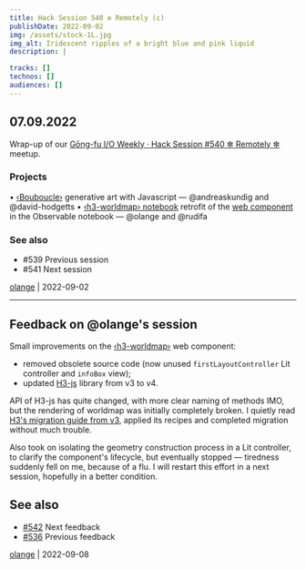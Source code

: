 ```yaml
---
title: Hack Session 540 ✼ Remotely (c)
publishDate: 2022-09-02
img: /assets/stock-1L.jpg
img_alt: Iridescent ripples of a bright blue and pink liquid
description: |

tracks: []
technos: []
audiences: []
---
```


## 07.09.2022

Wrap-up of our [Gōng-fu I/O Weekly · Hack Session #540 ✼ Remotely ✼](https://www.meetup.com/fr-FR/gōngfuio/events/shvtvsydcmbkb/) meetup.

### Projects

• [‹Bouboucle›](http://bouboucle.com) generative art with Javascript — @andreaskundig and @david-hodgetts 
• [‹h3-worldmap› notebook](https://observablehq.com/@olange/h3-minimap) retrofit of the [web component](https://github.com/olange/h3-worldmap) in the Observable notebook — @olange and @rudifa

### See also

* #539 Previous session
* #541 Next session

[olange](https://github.com/olange) | 2022-09-02

<hr/>

## Feedback on @olange's session

Small improvements on the [‹h3-worldmap›](https://github.com/olange/h3-worldmap) web component:

* removed obsolete source code (now unused `firstLayoutController` Lit controller and `infoBox` view);
* updated [H3-js](https://github.com/uber/h3-js) library from v3 to v4.

API of H3-js has quite changed, with more clear naming of methods IMO, but the rendering of worldmap was initially completely broken. I quietly read [H3's migration guide from v3](https://h3geo.org/docs/library/migrating-3.x), applied its recipes and completed migration without much trouble.

Also took on isolating the geometry construction process in a Lit controller, to clarify the component's lifecycle, but eventually stopped — tiredness suddenly fell on me, because of a flu. I will restart this effort in a next session, hopefully in a better condition.

## See also

* [#542](https://github.com/gongfuio/sessions/issues/542#issuecomment-1252401700) Next feedback
* [#536](https://github.com/gongfuio/sessions/issues/536#issuecomment-1210488376) Previous feedback


[olange](https://github.com/olange) | 2022-09-08


